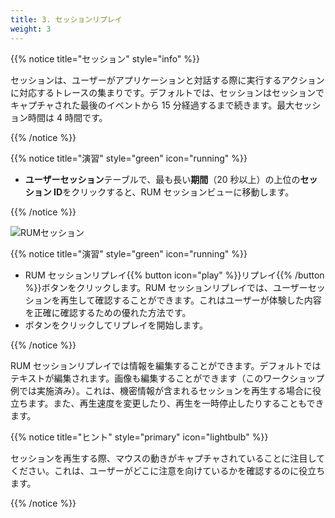 ```yaml
---
title: 3. セッションリプレイ
weight: 3
---
```


{{% notice title="セッション" style="info" %}}

セッションは、ユーザーがアプリケーションと対話する際に実行するアクションに対応するトレースの集まりです。デフォルトでは、セッションはセッションでキャプチャされた最後のイベントから 15 分経過するまで続きます。最大セッション時間は 4 時間です。

{{% /notice %}}

{{% notice title="演習" style="green" icon="running" %}}

- **ユーザーセッション**テーブルで、最も長い**期間**（20 秒以上）の上位の**セッション ID**をクリックすると、RUM セッションビューに移動します。

{{% /notice %}}

![RUMセッション](../images/rum-session.png)

{{% notice title="演習" style="green" icon="running" %}}

- RUM セッションリプレイ{{% button icon="play" %}}リプレイ{{% /button %}}ボタンをクリックします。RUM セッションリプレイでは、ユーザーセッションを再生して確認することができます。これはユーザーが体験した内容を正確に確認するための優れた方法です。
- ボタンをクリックしてリプレイを開始します。

{{% /notice %}}

RUM セッションリプレイでは情報を編集することができます。デフォルトではテキストが編集されます。画像も編集することができます（このワークショップ例では実施済み）。これは、機密情報が含まれるセッションを再生する場合に役立ちます。また、再生速度を変更したり、再生を一時停止したりすることもできます。

{{% notice title="ヒント" style="primary"  icon="lightbulb" %}}

セッションを再生する際、マウスの動きがキャプチャされていることに注目してください。これは、ユーザーがどこに注意を向けているかを確認するのに役立ちます。

{{% /notice %}}
